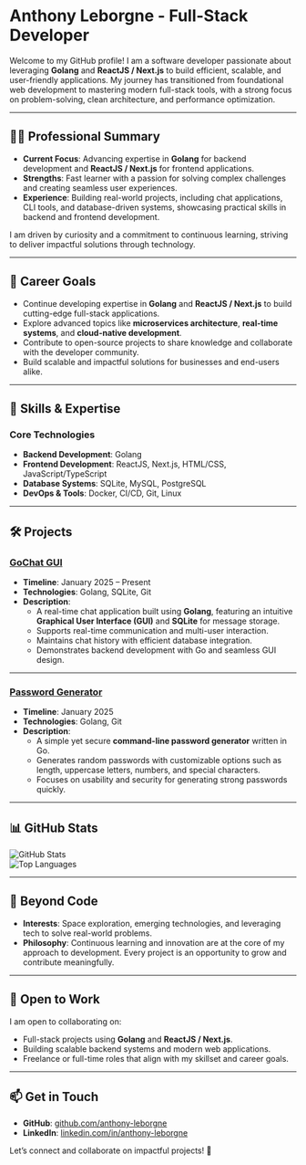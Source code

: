 # Anthony Leborgne - Full-Stack Developer  

Welcome to my GitHub profile! I am a software developer passionate about leveraging **Golang** and **ReactJS / Next.js** to build efficient, scalable, and user-friendly applications. My journey has transitioned from foundational web development to mastering modern full-stack tools, with a strong focus on problem-solving, clean architecture, and performance optimization.  

---

## 👨‍💻 Professional Summary  

- **Current Focus**: Advancing expertise in **Golang** for backend development and **ReactJS / Next.js** for frontend applications.  
- **Strengths**: Fast learner with a passion for solving complex challenges and creating seamless user experiences.  
- **Experience**: Building real-world projects, including chat applications, CLI tools, and database-driven systems, showcasing practical skills in backend and frontend development.  

I am driven by curiosity and a commitment to continuous learning, striving to deliver impactful solutions through technology.

---

## 🎯 Career Goals  

- Continue developing expertise in **Golang** and **ReactJS / Next.js** to build cutting-edge full-stack applications.  
- Explore advanced topics like **microservices architecture**, **real-time systems**, and **cloud-native development**.  
- Contribute to open-source projects to share knowledge and collaborate with the developer community.  
- Build scalable and impactful solutions for businesses and end-users alike.  

---

## 🚀 Skills & Expertise  

### Core Technologies  
- **Backend Development**: Golang  
- **Frontend Development**: ReactJS, Next.js, HTML/CSS, JavaScript/TypeScript  
- **Database Systems**: SQLite, MySQL, PostgreSQL  
- **DevOps & Tools**: Docker, CI/CD, Git, Linux  
---

## 🛠️ Projects  

### **[GoChat GUI](https://github.com/anthony-leborgne/GoChat-GUI)**  
- **Timeline**: January 2025 – Present  
- **Technologies**: Golang, SQLite, Git  
- **Description**:  
  - A real-time chat application built using **Golang**, featuring an intuitive **Graphical User Interface (GUI)** and **SQLite** for message storage.  
  - Supports real-time communication and multi-user interaction.  
  - Maintains chat history with efficient database integration.  
  - Demonstrates backend development with Go and seamless GUI design.
---

### **[Password Generator](https://github.com/anthony-leborgne/Password-generator)**  
- **Timeline**: January 2025  
- **Technologies**: Golang, Git  
- **Description**:  
  - A simple yet secure **command-line password generator** written in Go.  
  - Generates random passwords with customizable options such as length, uppercase letters, numbers, and special characters.  
  - Focuses on usability and security for generating strong passwords quickly.  

---

## 📊 GitHub Stats  

![GitHub Stats](https://github-readme-stats.vercel.app/api?username=anthony-leborgne&show_icons=true&theme=radical)  
![Top Languages](https://github-readme-stats.vercel.app/api/top-langs/?username=anthony-leborgne&layout=compact&theme=radical)  

---

## 🌟 Beyond Code  

- **Interests**: Space exploration, emerging technologies, and leveraging tech to solve real-world problems.  
- **Philosophy**: Continuous learning and innovation are at the core of my approach to development. Every project is an opportunity to grow and contribute meaningfully.  

---

## 🤝 Open to Work  

I am open to collaborating on:  
- Full-stack projects using **Golang** and **ReactJS / Next.js**.  
- Building scalable backend systems and modern web applications.  
- Freelance or full-time roles that align with my skillset and career goals.  

---

## 📫 Get in Touch  

- **GitHub**: [github.com/anthony-leborgne](https://github.com/anthony-leborgne)  
- **LinkedIn**: [linkedin.com/in/anthony-leborgne](https://linkedin.com/in/anthony-leborgne)  

Let’s connect and collaborate on impactful projects! 🚀  
